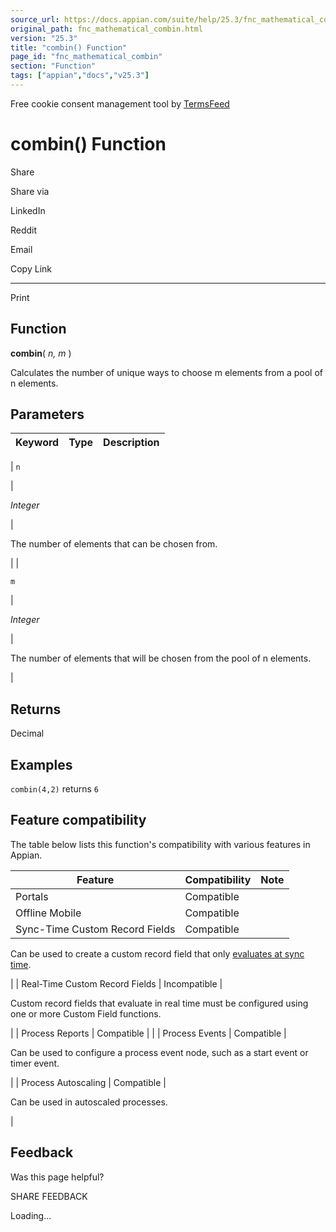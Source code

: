 ```yaml
---
source_url: https://docs.appian.com/suite/help/25.3/fnc_mathematical_combin.html
original_path: fnc_mathematical_combin.html
version: "25.3"
title: "combin() Function"
page_id: "fnc_mathematical_combin"
section: "Function"
tags: ["appian","docs","v25.3"]
---
```



Free cookie consent management tool by [TermsFeed](https://www.termsfeed.com/)

# combin() Function

Share

Share via

LinkedIn

Reddit

Email

Copy Link

* * *

Print

## Function

**combin**( _n, m_ )

Calculates the number of unique ways to choose m elements from a pool of n elements.

## Parameters

| Keyword | Type | Description |
| --- | --- | --- |
|
`n`

 |

_Integer_

 |

The number of elements that can be chosen from.

 |
|

`m`

 |

_Integer_

 |

The number of elements that will be chosen from the pool of n elements.

 |

## Returns

Decimal

## Examples

`combin(4,2)` returns `6`

## Feature compatibility

The table below lists this function's compatibility with various features in Appian.

| Feature | Compatibility | Note |
| --- | --- | --- |
| Portals | Compatible |  |
| Offline Mobile | Compatible |  |
| Sync-Time Custom Record Fields | Compatible |
Can be used to create a custom record field that only [evaluates at sync time](custom-record-fields.html#prodlink-sync-time-evaluations).

 |
| Real-Time Custom Record Fields | Incompatible |

Custom record fields that evaluate in real time must be configured using one or more Custom Field functions.

 |
| Process Reports | Compatible |  |
| Process Events | Compatible |

Can be used to configure a process event node, such as a start event or timer event.

 |
| Process Autoscaling | Compatible |

Can be used in autoscaled processes.

 |

## Feedback

Was this page helpful?

SHARE FEEDBACK

Loading...